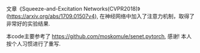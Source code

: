 文章《Squeeze-and-Excitation Networks(CVPR2018)》(https://arxiv.org/abs/1709.01507v4), 在神经网络中加入了注意力机制，取得了非常好的实验结果.

本code主要参考了 https://github.com/moskomule/senet.pytorch, 感谢! 本人按个人习惯进行了重写.
